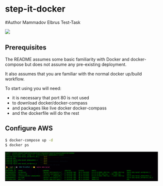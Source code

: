 # step-it-docker

  
#Author Mammadov Elbrus
Test-Task

<img src="https://techsparx.com/software-development/docker/img/docker-wp-php-mysql.jpg">

## Prerequisites
The README assumes some basic familiarity with Docker and docker-compose but does not assume any pre-existing deployment.

It also assumes that you are familiar with the normal docker up/build workflow.

To start using you will need:

- it is necessary that port 80 is not used
- to download docker/docker-compass
- and packages like live docker docker-compass
- and the dockerfile will do the rest

## Configure AWS

```bash
$ docker-compose up -d 
$ docker ps 
```
<img src="./images/docker.PNG">
